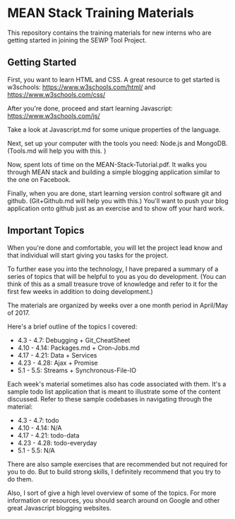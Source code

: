 # MEAN Stack Training Materials

This repository contains the training materials for new interns who are getting started
in joining the SEWP Tool Project.

## Getting Started

First, you want to learn HTML and CSS. A great resource to get started is w3schools: <https://www.w3schools.com/html/> and
<https://www.w3schools.com/css/>

After you're done, proceed and start learning Javascript: <https://www.w3schools.com/js/>

Take a look at Javascript.md for some unique properties of the language.

Next, set up your computer with the tools you need: Node.js and MongoDB. (Tools.md will help you with this. )

Now, spent lots of time on the MEAN-Stack-Tutorial.pdf. It walks you through MEAN stack and building a simple blogging application similar to the one on Facebook.

Finally, when you are done, start learning version control software git and github. (Git+Github.md will help you with this.) You'll want to push your blog application onto github just as an exercise and to show off your hard work.

## Important Topics

When you're done and comfortable, you will let the project lead know and that individual will start giving you tasks for the project.

To further ease you into the technology, I have prepared a summary of a series of topics that will be helpful to you as you do development. (You can think of this as a small treasure trove of knowledge and refer to it for the first few weeks in addition to doing development.)

The materials are organized by weeks over a one month period in April/May of 2017.

Here's a brief outline of the topics I covered:

- 4.3 - 4.7: Debugging + Git_CheatSheet
- 4.10 - 4.14: Packages.md + Cron-Jobs.md
- 4.17 - 4.21: Data + Services
- 4.23 - 4.28: Ajax + Promise
- 5.1 - 5.5: Streams + Synchronous-File-IO

Each week's material sometimes also has code associated with them. It's a sample todo list application that is meant to illustrate some of the content discussed. Refer to these sample codebases in navigating through the material:

- 4.3 - 4.7: todo
- 4.10 - 4.14: N/A
- 4.17 - 4.21: todo-data
- 4.23 - 4.28: todo-everyday
- 5.1 - 5.5: N/A

There are also sample exercises that are recommended but not required for you to do. But to build strong skills, I definitely recommend that you try to do them.

Also, I sort of give a high level overview of some of the topics. For more information or resources, you should search around on Google and other great Javascript blogging websites.
